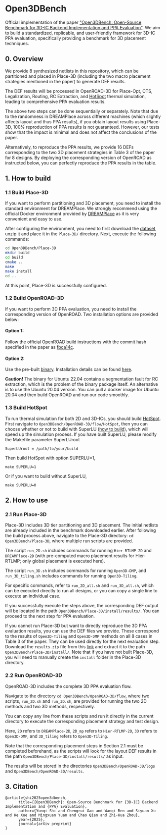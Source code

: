 # Open3DBench

Official implementation of the paper ["Open3DBench: Open-Source Benchmark for 3D-IC Backend Implementation and PPA Evaluation"](https://arxiv.org/abs/2503.12946). We aim to build a standardized, replicable, and user-friendly framework for 3D-IC PPA evaluation, specifically providing a benchmark for 3D placement techniques.

## 0. Overview

We provide 8 synthesized netlists in this repository, which can be partitioned and placed in Place-3D (including the two macro placement strategies mentioned in the paper) to generate DEF results.

The DEF results will be processed in OpenROAD-3D for Place-Opt, CTS, Legalization, Routing, RC Extraction, and [HotSpot](https://github.com/uvahotspot/HotSpot) thermal simulation, leading to comprehensive PPA evaluation results.

The above two steps can be done sequentially or separately. Note that due to the randomness in DREAMPlace across different machines (which slightly affects layout and thus PPA results), if you obtain layout results using Place-3D, 100% reproduction of PPA results is not guaranteed. However, our tests show that the impact is minimal and does not affect the conclusions of the paper. 

Alternatively, to reproduce the PPA results, we provide 16 DEFs corresponding to the two 3D placement strategies in Table 3 of the paper for 8 designs. By deploying the corresponding version of OpenROAD as instructed below, you can perfectly reproduce the PPA results in the table.

## 1. How to build

### 1.1 Build Place-3D

If you want to perform partitioning and 3D placement, you need to install the standard environment for DREAMPlace. We strongly recommend using the official Docker environment provided by [DREAMPlace](https://github.com/limbo018/DREAMPlace?tab=readme-ov-file#build-with-docker) as it is very convenient and easy to use.

After configuring the environment, you need to first download the [dataset](https://drive.google.com/file/d/15D2ge4FJsn4HP4o4AVzoQms6Xx-3ugZ0/view?usp=sharing), unzip it and place it in the `Place-3D/` directory. Next, execute the following commands:

```bash
cd Open3DBench/Place-3D
mkdir build
cd build
cmake ..
make
make install
cd ..
```

At this point, Place-3D is successfully configured.

### 1.2 Build OpenROAD-3D

If you want to perform 3D PPA evaluation, you need to install the corresponding version of OpenROAD. Two installation options are provided below:

#### Option 1:

Follow the official OpenROAD build instructions with the commit hash specified in the paper as [fbca14c](https://github.com/The-OpenROAD-Project/OpenROAD/commit/fbca14c).

#### Option 2:

Use the pre-built [binary](https://github.com/Precision-Innovations/OpenROAD/releases/tag/2.0-17198-g8396d0866). Installation details can be found [here](https://openroad-flow-scripts.readthedocs.io/en/latest/user/BuildWithPrebuilt.html). 

**Caution!** The binary for Ubuntu 22.04 contains a segmentation fault for RC extraction, which is the problem of the binary package itself. An alternative is to use the Ubuntu 20.04 version. You can pull a docker image for Ubuntu 20.04 and then build OpenROAD and run our code smoothly.

### 1.3 Build HotSpot

To run thermal simulation for both 2D and 3D-ICs, you should build [HotSpot](https://github.com/uvahotspot/HotSpot). First navigate to `Open3DBench/OpenROAD-3D/flow/HotSpot`, then you can choose whether or not to build with SuperLU ([how to build](http://crd-legacy.lbl.gov/~xiaoye/SuperLU/)), which will speed up the simulation process. If you have built SuperLU, please modify the Makefile parameter SuperLUroot

```
SuperLUroot = /path/to/your/build
```

Then build HotSpot with option SUPERLU=1,

```
make SUPERLU=1
```

Or if you want to build without SuperLU,

```
make SUPERLU=0
```

## 2. How to use

### 2.1 Run Place-3D

Place-3D includes 3D tier partitioning and 3D placement. The initial netlists are already included in the benchmark downloaded earlier. After following the build process above, navigate to the Place-3D directory: `cd Open3DBench/Place-3D`, where multiple run scripts are provided.

The script `run_2D.sh` includes commands for running `Hier-RTLMP-2D` and `DREAMPlace-2D` (with pre-computed macro placement results for Hier-RTLMP; only global placement is executed here). 

The script `run_3D.sh` includes commands for running `Open3D-DMP`, and `run_3D_tiling.sh` includes commands for running `Open3D-Tiling`. 

For specific commands, refer to `run_2D_all.sh` and `run_3D_all.sh`, which can be executed directly to run all designs, or you can copy a single line to execute an individual case.

If you successfully execute the steps above, the corresponding DEF output will be located in the path `Open3DBench/Place-3D/install/results/`. You can proceed to the next step for PPA evaluation.

If you cannot run Place-3D but want to directly reproduce the 3D PPA evaluation results, you can use the DEF files we provide. These correspond to the results of `Open3D-Tiling` and `Open3D-DMP` methods on all 8 cases in Table 3 of the paper. They can be used directly for the next evaluation step. Download the `results.zip` file from this [link](https://drive.google.com/file/d/18RCp2zEz23TpSA8kvkA9XBfv-ZvzUub3/view?usp=sharing) and extract it to the path `Open3DBench/Place-3D/install/`. Note that if you have not built Place-3D, you will need to manually create the `install` folder in the Place-3D directory.

### 2.2 Run OpenROAD-3D

OpenROAD-3D includes the complete 3D PPA evaluation flow. 

Navigate to the directory `cd Open3DBench/OpenROAD-3D/flow`, where two scripts, `run_2D.sh` and `run_3D.sh`, are provided for running the two 2D methods and two 3D methods, respectively. 

You can copy any line from these scripts and run it directly in the current directory to execute the corresponding placement strategy and test design. 

Here, `2D` refers to `DREAMPlace-2D`, `2D_mp` refers to `Hier-RTLMP-2D`, `3D` refers to `Open3D-DMP`, and `3D_tiling` refers to `Open3D-Tiling`. 

Note that the corresponding placement steps in Section 2.1 must be completed beforehand, as the scripts will look for the layout DEF results in the path `Open3DBench/Place-3D/install/results/` as input. 

The results will be stored in the directories `Open3DBench/OpenROAD-3D/logs` and `Open3DBench/OpenROAD-3D/results`.

## 3. Citation

```
@article{shi2025open3dbench,
      title={{Open3DBench}: Open-Source Benchmark for {3D-IC} Backend Implementation and {PPA} Evaluation}, 
      author={Yunqi Shi and Chengrui Gao and Wanqi Ren and Siyuan Xu and Ke Xue and Mingxuan Yuan and Chao Qian and Zhi-Hua Zhou},
      year={2025},
      journal={arXiv preprint}
}
```
